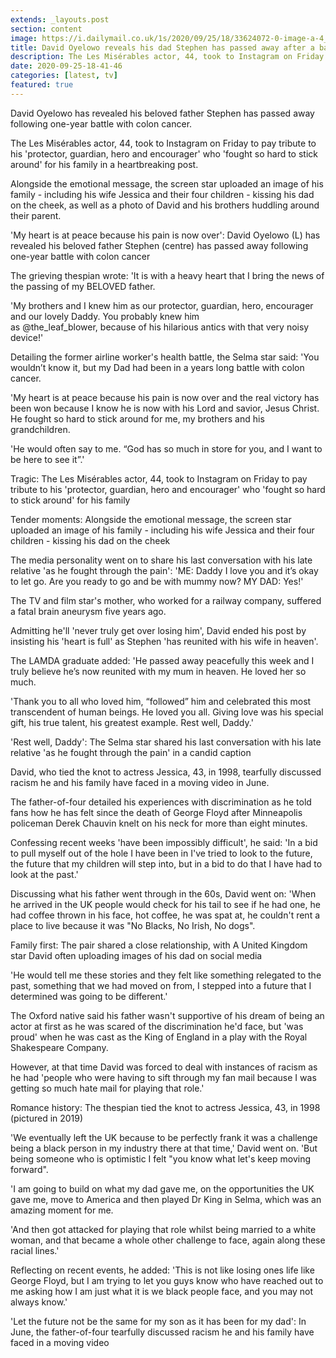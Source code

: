 ```yaml
---
extends: _layouts.post
section: content
image: https://i.dailymail.co.uk/1s/2020/09/25/18/33624072-0-image-a-4_1601053562084.jpg 
title: David Oyelowo reveals his dad Stephen has passed away after a battle with colon cancer 
description: The Les Misérables actor, 44, took to Instagram on Friday to pay tribute to his protector, guardian, hero and encourager who fought so hard to stick around for his family in a heartbreaking post. 
date: 2020-09-25-18-41-46 
categories: [latest, tv] 
featured: true 
--- 
```

David Oyelowo has revealed his beloved father Stephen has passed away following one-year battle with colon cancer.

The Les Misérables actor, 44, took to Instagram on Friday to pay tribute to his 'protector, guardian, hero and encourager' who 'fought so hard to stick around' for his family in a heartbreaking post.

Alongside the emotional message, the screen star uploaded an image of his family - including his wife Jessica and their four children - kissing his dad on the cheek, as well as a photo of David and his brothers huddling around their parent.

'My heart is at peace because his pain is now over': David Oyelowo (L) has revealed his beloved father Stephen (centre) has passed away following one-year battle with colon cancer

The grieving thespian wrote: 'It is with a heavy heart that I bring the news of the passing of my BELOVED father. 

'My brothers and I knew him as our protector, guardian, hero, encourager and our lovely Daddy. You probably knew him as @the_leaf_blower, because of his hilarious antics with that very noisy device!'

Detailing the former airline worker's health battle, the Selma star said: 'You wouldn’t know it, but my Dad had been in a years long battle with colon cancer. 

'My heart is at peace because his pain is now over and the real victory has been won because I know he is now with his Lord and savior, Jesus Christ. He fought so hard to stick around for me, my brothers and his grandchildren.

'He would often say to me. “God has so much in store for you, and I want to be here to see it”.'

Tragic: The Les Misérables actor, 44, took to Instagram on Friday to pay tribute to his 'protector, guardian, hero and encourager' who 'fought so hard to stick around' for his family

Tender moments: Alongside the emotional message, the screen star uploaded an image of his family - including his wife Jessica and their four children - kissing his dad on the cheek

The media personality went on to share his last conversation with his late relative 'as he fought through the pain': 'ME: Daddy I love you and it’s okay to let go. Are you ready to go and be with mummy now? MY DAD: Yes!'

The TV and film star's mother, who worked for a railway company, suffered a fatal brain aneurysm five years ago.

Admitting he'll 'never truly get over losing him', David ended his post by insisting his 'heart is full' as Stephen 'has reunited with his wife in heaven'.

The LAMDA graduate added: 'He passed away peacefully this week and I truly believe he’s now reunited with my mum in heaven. He loved her so much. 

'Thank you to all who loved him, “followed” him and celebrated this most transcendent of human beings. He loved you all. Giving love was his special gift, his true talent, his greatest example. Rest well, Daddy.'

'Rest well, Daddy': The Selma star shared his last conversation with his late relative 'as he fought through the pain' in a candid caption

David, who tied the knot to actress Jessica, 43, in 1998, tearfully discussed racism he and his family have faced in a moving video in June.

The father-of-four detailed his experiences with discrimination as he told fans how he has felt since the death of George Floyd after Minneapolis policeman Derek Chauvin knelt on his neck for more than eight minutes.

Confessing recent weeks 'have been impossibly difficult', he said: 'In a bid to pull myself out of the hole I have been in I've tried to look to the future, the future that my children will step into, but in a bid to do that I have had to look at the past.'

Discussing what his father went through in the 60s, David went on: 'When he arrived in the UK people would check for his tail to see if he had one, he had coffee thrown in his face, hot coffee, he was spat at, he couldn't rent a place to live because it was "No Blacks, No Irish, No dogs". 

Family first: The pair shared a close relationship, with A United Kingdom star David often uploading images of his dad on social media

'He would tell me these stories and they felt like something relegated to the past, something that we had moved on from, I stepped into a future that I determined was going to be different.'

The Oxford native said his father wasn't supportive of his dream of being an actor at first as he was scared of the discrimination he'd face, but 'was proud' when he was cast as the King of England in a play with the Royal Shakespeare Company.

However, at that time David was forced to deal with instances of racism as he had 'people who were having to sift through my fan mail because I was getting so much hate mail for playing that role.'

Romance history: The thespian tied the knot to actress Jessica, 43, in 1998 (pictured in 2019)

'We eventually left the UK because to be perfectly frank it was a challenge being a black person in my industry there at that time,' David went on. 'But being someone who is optimistic I felt "you know what let's keep moving forward".

'I am going to build on what my dad gave me, on the opportunities the UK gave me, move to America and then played Dr King in Selma, which was an amazing moment for me.

'And then got attacked for playing that role whilst being married to a white woman, and that became a whole other challenge to face, again along these racial lines.'

Reflecting on recent events, he added: 'This is not like losing ones life like George Floyd, but I am trying to let you guys know who have reached out to me asking how I am just what it is we black people face, and you may not always know.' 

'Let the future not be the same for my son as it has been for my dad': In June, the father-of-four tearfully discussed racism he and his family have faced in a moving video

